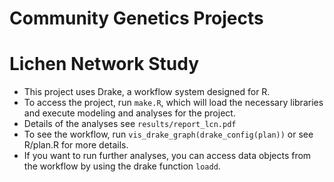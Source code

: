 Community Genetics Projects
==========================

# Lichen Network Study

- This project uses Drake, a workflow system designed for R.  
- To access the project, run `make.R`, which will load the necessary
  libraries and execute modeling and analyses for the project.
- Details of the analyses see `results/report_lcn.pdf`
- To see the workflow, run `vis_drake_graph(drake_config(plan))` or
  see R/plan.R for more details.
- If you want to run further analyses, you can access data objects
  from the workflow by using the drake function `loadd`. 
 

